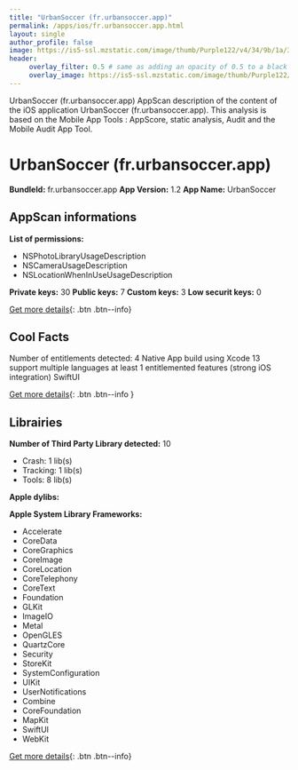 ```yaml
---
title: "UrbanSoccer (fr.urbansoccer.app)"
permalink: /apps/ios/fr.urbansoccer.app.html
layout: single
author_profile: false
image: https://is5-ssl.mzstatic.com/image/thumb/Purple122/v4/34/9b/1a/349b1a4c-b1e0-85b0-2dc7-37507a6b42d0/AppIcon-1x_U007emarketing-0-6-0-85-220.png/512x512bb.jpg
header: 
     overlay_filter: 0.5 # same as adding an opacity of 0.5 to a black background
     overlay_image: https://is5-ssl.mzstatic.com/image/thumb/Purple122/v4/34/9b/1a/349b1a4c-b1e0-85b0-2dc7-37507a6b42d0/AppIcon-1x_U007emarketing-0-6-0-85-220.png/512x512bb.jpg
---
```

UrbanSoccer (fr.urbansoccer.app) AppScan description of the content of the iOS application UrbanSoccer (fr.urbansoccer.app). This analysis is based on the Mobile App Tools : AppScore, static analysis, Audit and the Mobile Audit App Tool.

# UrbanSoccer (fr.urbansoccer.app)

**BundleId:** fr.urbansoccer.app
**App Version:** 1.2
**App Name:** UrbanSoccer


## AppScan informations 

**List of permissions:** 
- NSPhotoLibraryUsageDescription
- NSCameraUsageDescription
- NSLocationWhenInUseUsageDescription
  
  
**Private keys:** 30
**Public keys:** 7
**Custom keys:** 3
**Low securit keys:** 0
  
[Get more details](/pricing.html){: .btn .btn--info}

## Cool Facts

Number of entitlements detected: 4
Native App
build using Xcode 13
support multiple languages
at least 1 entitlemented features (strong iOS integration)
SwiftUI
  
[Get more details](/pricing.html){: .btn .btn--info }

## Librairies 
**Number of Third Party Library detected:** 10
- Crash: 1 lib(s)
- Tracking: 1 lib(s)
- Tools: 8 lib(s)


**Apple dylibs:**


**Apple System Library Frameworks:**
- Accelerate
- CoreData
- CoreGraphics
- CoreImage
- CoreLocation
- CoreTelephony
- CoreText
- Foundation
- GLKit
- ImageIO
- Metal
- OpenGLES
- QuartzCore
- Security
- StoreKit
- SystemConfiguration
- UIKit
- UserNotifications
- Combine
- CoreFoundation
- MapKit
- SwiftUI
- WebKit


  
[Get more details](/pricing.html){: .btn .btn--info}

